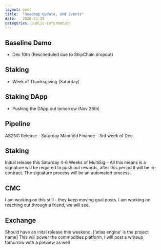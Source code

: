 ```yaml
---
layout: post
title:  "Roadmap Update, and Events"
date:   2020-11-25
categories: public-information
---
```


## Baseline Demo
- Dec 10th (Rescheduled due to ShipChain dropout)

## Staking
- Week of Thanksgiving (Saturday)

## Staking DApp
- Pushing the DApp out tomorrow (Nov 26th)

## Pipeline

AS2NG Release - Saturday
Manifold Finance - 3rd week of Dec. 

## Staking 
Initial release this Saturday
4-6 Weeks of MultiSig - All this means is a signature will be required to push out rewards, after this period
it will be in-contract. The signature process will be an automated process.

## CMC 
I am working on this still - they keep moving goal posts.
I am working on reaching out through a friend, we will see.

## Exchange
Should have an inital release this weekend, ['atlas engine' is the project name]
This will power the commodities platform, I will post a writeup tomorrow with a preview as well

